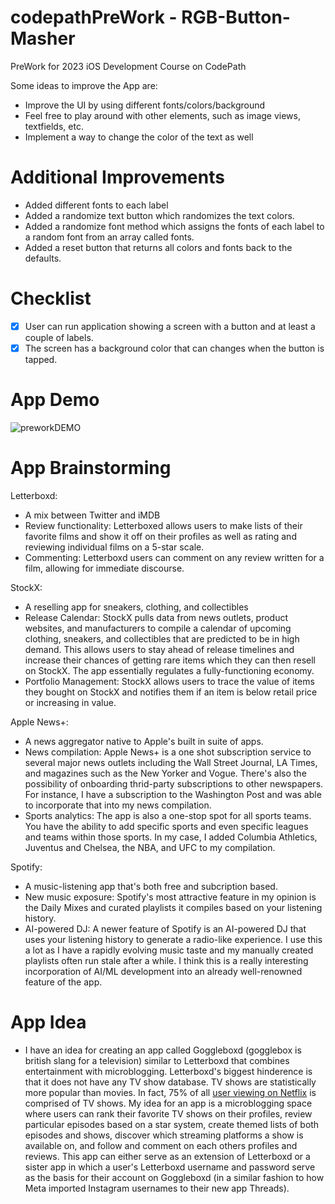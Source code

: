 # codepathPreWork - RGB-Button-Masher
PreWork for 2023 iOS Development Course on CodePath

Some ideas to improve the App are:
- Improve the UI by using different fonts/colors/background
- Feel free to play around with other elements, such as image views, textfields, etc.
- Implement a way to change the color of the text as well

# Additional Improvements 
- Added different fonts to each label
- Added a randomize text button which randomizes the text colors. 
- Added a randomize font method which assigns the fonts of each label to a random font from an array called fonts.
- Added a reset button that returns all colors and fonts back to the defaults.

# Checklist

- [x] User can run application showing a screen with a button and at least a couple of labels. 
- [x] The screen has a background color that can changes when the button is tapped.

# App Demo 

![preworkDEMO](https://github.com/ayaanali-z/codepathPreWork/assets/114616808/d49cc8af-55ed-4375-b4e7-c905e3153c5e)

# App Brainstorming 

Letterboxd: 
- A mix between Twitter and iMDB 
- Review functionality: Letterboxed allows users to make lists of their favorite films and show it off on their profiles as well as rating and reviewing individual films on a 5-star scale. 
- Commenting: Letterboxd users can comment on any review written for a film, allowing for immediate discourse. 

StockX: 
- A reselling app for sneakers, clothing, and collectibles
- Release Calendar: StockX pulls data from news outlets, product websites, and manufacturers to compile a calendar of upcoming clothing, sneakers, and collectibles that are predicted to be in high demand. This allows users to stay ahead of release timelines and increase their chances of getting rare items which they can then resell on StockX. The app essentially regulates a fully-functioning economy. 
- Portfolio Management: StockX allows users to trace the value of items they bought on StockX and notifies them if an item is below retail price or increasing in value. 

Apple News+: 
- A news aggregator native to Apple's built in suite of apps. 
- News compilation: Apple News+ is a one shot subscription service to several major news outlets including the Wall Street Journal, LA Times, and magazines such as the New Yorker and Vogue. There's also the possibility of onboarding thrid-party subscriptions to other newspapers. For instance, I have a subscription to the Washington Post and was able to incorporate that into my news compilation. 
- Sports analytics: The app is also a one-stop spot for all sports teams. You have the ability to add specific sports and even specific leagues and teams within those sports. In my case, I added Columbia Athletics, Juventus and Chelsea, the NBA, and UFC to my compilation. 

Spotify: 
- A music-listening app that's both free and subcription based. 
- New music exposure: Spotify's most attractive feature in my opinion is the Daily Mixes and curated playlists it compiles based on your listening history. 
- AI-powered DJ: A newer feature of Spotify is an AI-powered DJ that uses your listening history to generate a radio-like experience. I use this a lot as I have a rapidly evolving music taste and my manually created playlists often run stale after a while. I think this is a really interesting incorporation of AI/ML development into an already well-renowned feature of the app.

# App Idea 
- I have an idea for creating an app called Goggleboxd (gogglebox is british slang for a television) similar to Letterboxd that combines entertainment with microblogging. Letterboxd's biggest hinderence is that it does not have any TV show database. TV shows are statistically more popular than movies. In fact, 75% of all [user viewing on Netflix](https://www.bloomberg.com/news/newsletters/2022-03-13/these-are-netflix-s-most-popular-shows-according-to-netflix) is comprised of TV shows. My idea for an app is a microblogging space where users can rank their favorite TV shows on their profiles, review particular episodes based on a star system, create themed lists of both episodes and shows, discover which streaming platforms a show is available on, and follow and comment on each others profiles and reviews. This app can either serve as an extension of Letterboxd or a sister app in which a user's Letterboxd username and password serve as the basis for their account on Goggleboxd (in a similar fashion to how Meta imported Instagram usernames to their new app Threads).
